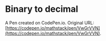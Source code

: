# Binary to decimal

A Pen created on CodePen.io. Original URL: [https://codepen.io/mathstack/pen/VwGrVVN](https://codepen.io/mathstack/pen/VwGrVVN).

